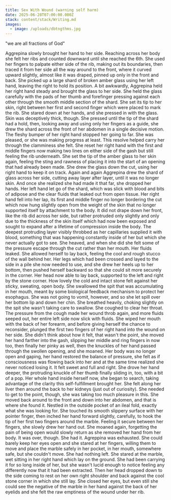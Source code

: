 ```yaml
---
title: Sex With Wound (warning self harm)
date: 2025-06-28T07:00:00.000Z
stack: content/stack/Writing.md
images:
  - image: /uploads/dbtngthms.jpg
---
```


"we are all fractions of God"

Aggrepina slowly brought her hand to her side. Reaching across her body she felt her ribs and counted downward until she reached the 6th. She used her fingers to palpate either side of the rib, making out its boundaries, then traced it from her side all the way around to the front, where it curved upward slightly, almost like it was draped, pinned up only in the front and back. She picked up a large shard of broken amber glass using her left hand, leaving the right to hold its position. A bit awkwardly, Aggrepina held her right hand steady and brought the glass to her side. She held the glass carefully with the pads of her thumb and forefinger pressing against each other through the smooth middle section of the shard. She set its tip to her skin, right between her first and second finger which were placed to mark the rib. She stared down at her hands, and she pressed in with the glass. Skin was deceptively thick, though. She pressed until the tip of the shard had a hold, then, looking away and using only her fingers as a guide, she drew the shard across the front of her abdomen in a single decisive motion. The fleshy bumper of her right hand stopped her going to far. She was pleased, or she was making progress at least. This resolve helped carry her through the clamminess she felt. She reset her right hand with the first and middle fingers now making two lines on either side of the gash but still feeling the rib underneath. She set the tip of the amber glass to her skin again, feeling the sting and rawness of placing it into the start of an opening that had already been made. She drew the glass down the cut, using her right hand to keep it on track. Again and again Aggrepina drew the shard of glass across her side, cutting away layer after layer, until it was no longer skin. And once she realized she had made it that far, she dropped her hands. Her left hand let go of the shard, which was slick with blood and bits of adipose and the clear fluids that leaked out from open tissue. Her right hand fell into her lap, its first and middle finger no longer bordering the cut which now hung slightly open from the weight of the skin that no longer supported itself by attachment to the body. It did not drape down her front, like the rib did across her side, but rather protruded only slightly and only due to the thickness of the skin itself which had now been exposed and sought to expand after a lifetime of compression inside the body. The deepest protruding layer visibly throbbed as her capillaries supplied it with blood, something that was happening constantly inside of her but which she never actually got to see. She heaved, and when she did she felt some of the pressure escape through the cut rather than her mouth. Her fluids leaked. She allowed herself to lay back, feeling the cool and rough stucco of the wall behind her. Her legs which had been crossed and layed to the side in a pile she now needed to use, and she drew her heels up to her bottom, then pushed herself backward so that she could sit more securely in the corner. Her head now able to lay back, supported to the left and right by the stone corner. How lovely the cold and intact stone felt against her sticky, sweating, open body. She swallowed the spit that was accumulating in her mouth, meant by some biological feedback mechanism to protect her esophagus. She was not going to vomit, however, and so she let spill over her bottom lip and down her chin. She breathed heavily, choking slightly on the spit she wasn't taking care to swallow. She coughed to clear her throat. The pressure from the cough made her wound throb again, and more fluids seeped out, her entire left side now slick with fluids. She wiped her mouth with the back of her forearm, and before giving herself the chance to reconsider, plunged the first two fingers of her right hand into the wound on her side. She didn't think about how it felt, that wasn't the point, she moved her hand farther into the gash, slipping her middle and ring fingers in now too, then finally her pinky as well, then the knuckles of her hand passed through the swollen opening, and she moaned. Her body was no longer open and gaping, her hand restored the balance of pressure, she felt as if consciousness was flowing back into her and at the same time realized she never noticed losing it. It felt sweet and full and right. She drove her hand deeper, the protruding knuckle of her thumb finally sliding in, too, with a bit of a pop. Her whole hand inside herself now, she began to search, taking advantage of the clarity this self-fulfillment brought her. She felt along her liver then around the back to her kidneys (just out of curiosity). She needed to get to the point, though, she was taking too much pleasure in this. She moved back around to the front and down into her abdomen, and that is where she found it. Nestled in the outside pocket of an ileal fold, exactly what she was looking for. She touched its smooth slippery surface with her pointer finger, then inched her hand forward slightly, carefully, to hook the tip of her first two fingers around the marble. Feeling it secure between her fingers, she slowly drew her hand out. She moaned again, forgetting the pain of being open would slowly return as she removed her hand from her body. It was over, though. She had it. Agreppina was exhausted. She could barely keep her eyes open and she stared at her fingers, willing them to move and place the marble safely in her pocket, in her mouth, somewhere safe, but she couldn't move. She had nothing left. She stared at the marble, wet sitting in her right hand which lay on the ground. She had been carrying it for so long inside of her, but she wasn't lucid enough to notice feeling any differently now that it had been extracted. Then her head dropped down to the side coming to rest on her own right shoulder and back against the cool stone corner in which she still lay. She closed her eyes, but even still she could see the negative of the marble in her hand against the back of her eyelids and she felt the raw emptiness of the wound under her rib.
